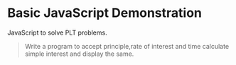 # Basic JavaScript Demonstration

JavaScript to solve PLT problems.

> Write a program to accept principle,rate of interest and time calculate simple interest and display the same.
